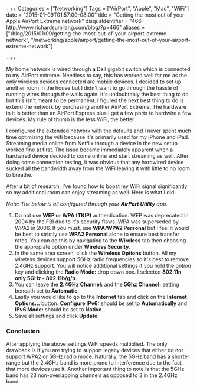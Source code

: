 +++
Categories = ["Networking"]
Tags = ["AirPort", "Apple", "Mac", "WiFi"]
date = "2015-01-09T01:57:00-08:00"
title = "Getting the most out of your Apple AirPort Extreme network"
disqusIdentifier = "466 http://www.richardsumilang.com/blog/?p=466"
aliases = ["/blog/2015/01/09/getting-the-most-out-of-your-airport-extreme-network", "/networking/apple/airport/getting-the-most-out-of-your-airport-extreme-network"]

+++

My home network is wired through a Dell gigabit switch which is connected to my
AirPort extreme. Needless to say, this has worked well for me as the only
wireless devices connected are mobile devices. I decided to set up another room
in the house but I didn't want to go through the hassle of running wires through
the walls again. It's undoubtably the best thing to do but this isn't meant to
be permanent. I figured the next best thing to do is extend the network by
purchasing another AirPort Extreme. The hardware in it is better than an AirPort
Express plus I get a few ports to hardwire a few devices. My rule of thumb is
the less WiFi, the better.

<!--more-->

I configured the extended network with the defaults and I never spent much time
optimizing the wifi because it's primarily used for my iPhone and iPad.
Streaming media online from Netflix through a device in the new setup worked
fine at first. The issue became immediately apparent when a hardwired device
decided to come online and start streaming as well. After doing some connection
testing, it was obvious that any hardwired device sucked all the bandwidth away
from the WiFi leaving it with little to no room to breathe.

After a bit of research, I've found how to boost my WiFi signal significantly so
my additional room can enjoy streaming as well. Here is what I did:

*Note: The below is all configured through your **AirPort Utility** app.*

1. Do not use **WEP or WPA (TKIP)** authentication. WEP was deprecated in 2004 by
the FBI due to it's security flaws. WPA was superseded by WPA2 in 2006. If you
must, use **WPA/WPA2 Personal** but I feel it would be best to strictly use
**WPA2 Personal** alone to ensure best transfer rates. You can do this by
navigating to the **Wireless** tab then choosing the appropiate option under
**Wireless Security**.
2. In the same area screen, click the **Wireless Options** button. All my
wireless devices support 5GHz radio frequencies so it's best to remove 2.4GHz
support. You will notice additional settings if you hold the *option* key and
clicking the **Radio Mode:** drop down box. I selected **802.11n only 5GHz -
802.11b/g/n**.
3. You can leave the **2.4GHz Channel:** and the **5Ghz Channel:** setting
beneath set to **Automatic**.
4. Lastly you would like to go to the **Internet** tab and click on the
**Internet Options...** button. **Configure IPv6:** should be set to
**Automatically** and **IPv6 Mode:** should be set to **Native**.
5. Save all settings and click **Update**.

### Conclusion

After applying the above settings WiFi speeds multiplied. The only drawback is
if you are trying to support legacy devices that either do not support WPA2 or
5GHz radio mode. Naturally, the 5GHz band has a shorter range but the 2.4GHz
band is more prone to interference due to the fact that more devices use it.
Another important thing to note is that the 5GHz band has 23 non-overlapping
channels as opposed to 3 in the 2.4GHz band.
